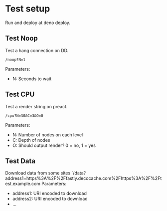 # Test setup

Run and deploy at deno deploy.

## Test Noop

Test a hang connection on DD.

`/noop?N=1`

Parameters:
- N: Seconds to wait

## Test CPU

Test a render string on preact.

`/cpu?N=30&C=3&O=0`

Parameters:
- N: Number of nodes on each level
- C: Depth of nodes
- O: Should output render? 0 = no, 1 = yes

## Test Data

Download data from some sites
`/data?address1=https%3A%2F%2Ffastly.decocache.com%2Fhttps%3A%2F%2Ftest.example.com
Parameters:
- address1: URI encoded to download 
- address2: URI encoded to download
- ...
